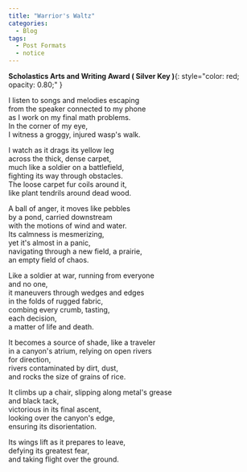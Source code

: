 ```yaml
---
title: "Warrior's Waltz"
categories:
  - Blog
tags:
  - Post Formats
  - notice
---
```

**Scholastics Arts and Writing Award ( Silver Key )**{: style="color: red; opacity: 0.80;" } 

I listen to songs and melodies escaping <br>
from the speaker connected to my phone<br>
as I work on my final math problems.<br>
In the corner of my eye,<br>
I witness a groggy, injured wasp's walk.<br>

I watch as it drags its yellow leg<br>
across the thick, dense carpet,<br>
much like a soldier on a battlefield,<br>
fighting its way through obstacles.<br>
The loose carpet fur coils around it,<br>
like plant tendrils around dead wood.<br>

A ball of anger, it moves like pebbles<br>
by a pond, carried downstream<br>
with the motions of wind and water.<br>
Its calmness is mesmerizing,<br>
yet it's almost in a panic,<br>
navigating through a new field, a prairie,<br>
an empty field of chaos.<br>

Like a soldier at war, running from everyone<br>
and no one,<br>
it maneuvers through wedges and edges<br>
in the folds of rugged fabric,<br>
combing every crumb, tasting,<br>
each decision,<br>
 a matter of life and death.<br>

It becomes a source of shade, like a traveler<br>
in a canyon's atrium, relying on open rivers<br>
for direction,<br>
rivers contaminated by dirt, dust,<br>
and rocks the size of grains of rice.<br>

It climbs up a chair, slipping along metal's grease<br>
and black tack,<br>
victorious in its final ascent,<br>
looking over the canyon's edge,<br>
ensuring its disorientation.<br>

Its wings lift as it prepares to leave,<br>
defying its greatest fear,<br>
and taking flight over the ground.<br>
